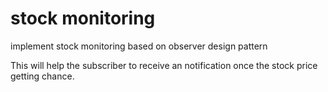 # stock monitoring
implement stock monitoring based on observer design pattern 

This will help the subscriber to receive an notification once the stock price getting chance.

